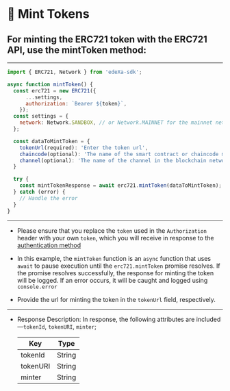 # 📝 Mint Tokens
## For minting the ERC721 token with the ERC721 API, use the mintToken method:

---

```SDK.js
import { ERC721, Network } from 'edeXa-sdk';

async function mintToken() {
  const erc721 = new ERC721({
      ...settings,
      authorization: `Bearer ${token}`,
    });
  const settings = {
    network: Network.SANDBOX, // or Network.MAINNET for the mainnet network
  };

  const dataToMintToken = {
    tokenUrl(required): 'Enter the token url',
    chaincode(optional): 'The name of the smart contract or chaincode managing the tokens',
    channel(optional): 'The name of the channel in the blockchain network'
  }

  try {
    const mintTokenResponse = await erc721.mintToken(dataToMintToken);
  } catch (error) {
    // Handle the error
  }
}

```

---

- Please ensure that you replace the `token` used in the `Authorization` header with your own `token`, which you will receive in response to the [authentication method](./authenticate.md)
- In this example, the `mintToken` function is an `async` function that uses `await` to pause execution until the `erc721.mintToken` promise resolves. If the promise resolves successfully, the response for minting the token  will be logged. If an error occurs, it will be caught and logged using `console.error`

- Provide the url for minting the token  in the `tokenUrl` field, respectively.


---

- Response Description: In response, the following attributes are included—`tokenId`, `tokenURI`, `minter`;

  | Key             | Type   |
  | --------------- | ------ |
  | tokenId         | String |
  | tokenURI        | String |
  | minter          | String |
